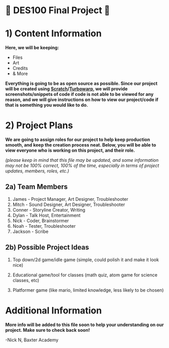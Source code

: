 # 🚀 DES100 Final Project 🚀

# 1) Content Information
**Here, we will be keeping:**
- Files
- Art
- Credits
- & More

**Everything is going to be as open source as possible. Since our project will be created using [Scratch](https://scratch.mit.edu/)/[Turbowarp](https://turbowarp.org), we will provide screenshots/snippets of code if code is not able to be viewed for any reason, and we will give instructions on how to view our project/code if that is something you would like to do.**

# 2) Project Plans
**We are going to assign roles for our project to help keep production smooth, and keep the creation process neat. Below, you will be able to view everyone who is working on this project, and their role.**

*(please keep in mind that this file may be updated, and some information may not be 100% correct, 100% of the time, especially in terms of project updates, members, roles, etc.)*

## 2a) Team Members
1) James - Project Manager, Art Designer, Troubleshooter
1) Mitch - Sound Designer, Art Designer, Troubleshooter
1) Conner - Storyline Creator, Writing
1) Dylan - Talk Host, Entertainment
1) Nick - Coder, Brainstormer
1) Noah - Tester, Troubleshooter
1) Jackson - Scribe

## 2b) Possible Project Ideas
1) Top down/2d game/idle game (simple, could polish it and make it look nice)

1) Educational game/tool for classes (math quiz, atom game for science classes, etc)

1) Platformer game (like mario, limited knowledge, less likely to be chosen)

# Additional Information
**More info will be added to this file soon to help your understanding on our project. Make sure to check back soon!**

-Nick N, Baxter Academy
